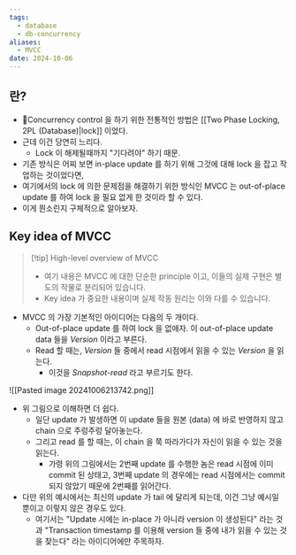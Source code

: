 ```yaml
---
tags:
  - database
  - db-concurrency
aliases:
  - MVCC
date: 2024-10-06
---
```

## 란?

- Concurrency control 을 하기 위한 전통적인 방법은 [[Two Phase Locking, 2PL (Database)|lock]] 이었다.
- 근데 이건 당연히 느리다.
	- Lock 이 해제될때까지 "기다려야" 하기 때문.
- 기존 방식은 어찌 보면 in-place update 를 하기 위해 그것에 대해 lock 을 잡고 작업하는 것이었다면,
- 여기에서의 lock 에 의한 문제점을 해결하기 위한 방식인 MVCC 는 out-of-place update 를 하여 lock 을 필요 없게 한 것이라 할 수 있다.
- 이게 뭔소린지 구체적으로 알아보자.

## Key idea of MVCC

> [!tip] High-level overview of MVCC
> - 여기 내용은 MVCC 에 대한 단순한 principle 이고, 이들의 실제 구현은 별도의 작물로 분리되어 있습니다.
> - Key idea 가 중요한 내용이며 실제 작동 원리는 이와 다를 수 있습니다.

- MVCC 의 가장 기본적인 아이디어는 다음의 두 개이다.
	- Out-of-place update 를 하여 lock 을 없애자. 이 out-of-place update data 들을 *Version* 이라고 부른다.
	- Read 할 때는, *Version* 들 중에서 read 시점에서 읽을 수 있는 *Version* 을 읽는다.
		- 이것을 *Snapshot-read* 라고 부르기도 한다.

![[Pasted image 20241006213742.png]]

- 위 그림으로 이해하면 더 쉽다.
	- 일단 update 가 발생하면 이 update 들을 원본 (data) 에 바로 반영하지 않고 chain 으로 주렁주렁 달아놓는다.
	- 그리고 read 를 할 때는, 이 chain 을 쭉 따라가다가 자신이 읽을 수 있는 것을 읽는다.
		- 가령 위의 그림에서는 2번째 update 를 수행한 놈은 read 시점에 이미 commit 된 상태고, 3번째 update 의 경우에는 read 시점에서는 commit 되지 않았기 때문에 2번째를 읽어간다.
- 다만 위의 예시에서는 최신의 update 가 tail 에 달리게 되는데, 이건 그냥 예시일 뿐이고 이렇지 않은 경우도 있다.
	- 여기서는 "Update 시에는 in-place 가 아니라 version 이 생성된다" 라는 것과 "Transaction timestamp 를 이용해 version 들 중에 내가 읽을 수 있는 것을 찾는다" 라는 아이디어에만 주목하자.